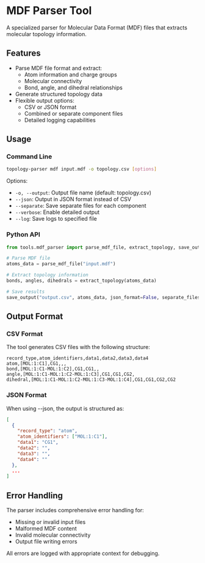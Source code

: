 # MDF Parser Tool

A specialized parser for Molecular Data Format (MDF) files that extracts molecular topology information.

## Features

- Parse MDF file format and extract:
  - Atom information and charge groups
  - Molecular connectivity
  - Bond, angle, and dihedral relationships
- Generate structured topology data
- Flexible output options:
  - CSV or JSON format
  - Combined or separate component files
  - Detailed logging capabilities

## Usage

### Command Line

```bash
topology-parser mdf input.mdf -o topology.csv [options]
```

Options:
- `-o, --output`: Output file name (default: topology.csv)
- `--json`: Output in JSON format instead of CSV
- `--separate`: Save separate files for each component
- `--verbose`: Enable detailed output
- `--log`: Save logs to specified file

### Python API

```python
from tools.mdf_parser import parse_mdf_file, extract_topology, save_output

# Parse MDF file
atoms_data = parse_mdf_file("input.mdf")

# Extract topology information
bonds, angles, dihedrals = extract_topology(atoms_data)

# Save results
save_output("output.csv", atoms_data, json_format=False, separate_files=True)
```

## Output Format

### CSV Format
The tool generates CSV files with the following structure:

```csv
record_type,atom_identifiers,data1,data2,data3,data4
atom,[MOL:1:C1],CG1,,,
bond,[MOL:1:C1-MOL:1:C2],CG1,CG1,,
angle,[MOL:1:C1-MOL:1:C2-MOL:1:C3],CG1,CG1,CG2,
dihedral,[MOL:1:C1-MOL:1:C2-MOL:1:C3-MOL:1:C4],CG1,CG1,CG2,CG2
```

### JSON Format
When using --json, the output is structured as:

```json
[
  {
    "record_type": "atom",
    "atom_identifiers": ["MOL:1:C1"],
    "data1": "CG1",
    "data2": "",
    "data3": "",
    "data4": ""
  },
  ...
]
```

## Error Handling

The parser includes comprehensive error handling for:
- Missing or invalid input files
- Malformed MDF content
- Invalid molecular connectivity
- Output file writing errors

All errors are logged with appropriate context for debugging.
